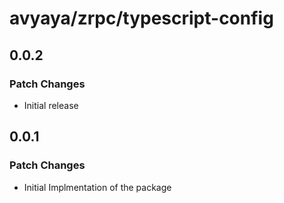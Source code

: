 # avyaya/zrpc/typescript-config

## 0.0.2

### Patch Changes

- Initial release

## 0.0.1

### Patch Changes

- Initial Implmentation of the package
